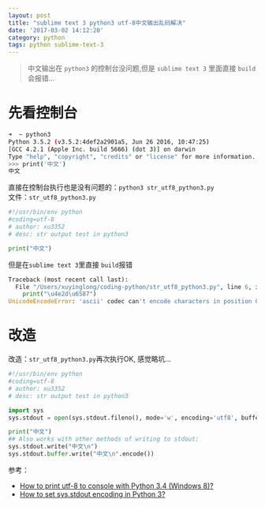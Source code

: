 ```yaml
---
layout: post
title: "sublime text 3 python3 utf-8中文输出乱码解决"
date: '2017-03-02 14:12:20'
category: python
tags: python sublime-text-3
---
```


> 中文输出在 `python3` 的控制台没问题,但是 `sublime text 3` 里面直接 `build` 会报错…

# 先看控制台
```bash
➜  ~ python3
Python 3.5.2 (v3.5.2:4def2a2901a5, Jun 26 2016, 10:47:25)
[GCC 4.2.1 (Apple Inc. build 5666) (dot 3)] on darwin
Type "help", "copyright", "credits" or "license" for more information.
>>> print('中文')
中文
```

直接在控制台执行也是没有问题的：`python3 str_utf8_python3.py`   
文件：`str_utf8_python3.py`
```python
#!/usr/bin/env python
#coding=utf-8
# author: xu3352
# desc: str output test in python3

print("中文")
```

但是在`sublime text 3`里直接 `build`报错
```python
Traceback (most recent call last):
  File "/Users/xuyinglong/coding-python/str_utf8_python3.py", line 6, in 
    print("\u4e2d\u6587")
UnicodeEncodeError: 'ascii' codec can't encode characters in position 0-1: ordinal not in range(128)
``` 

# 改造
改造：`str_utf8_python3.py`再次执行OK, 感觉略坑…
```python
#!/usr/bin/env python
#coding=utf-8
# author: xu3352
# desc: str output test in python3

import sys
sys.stdout = open(sys.stdout.fileno(), mode='w', encoding='utf8', buffering=1)

print("中文")
## Also works with other methods of writing to stdout:
sys.stdout.write("中文\n")
sys.stdout.buffer.write("中文\n".encode())
```

参考：
- [How to print utf-8 to console with Python 3.4 (Windows 8)?](http://stackoverflow.com/questions/25127673/how-to-print-utf-8-to-console-with-python-3-4-windows-8)
- [How to set sys.stdout encoding in Python 3?](http://stackoverflow.com/questions/4374455/how-to-set-sys-stdout-encoding-in-python-3)

